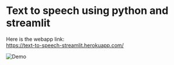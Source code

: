 # Text to speech using python and streamlit
Here is the webapp link:<br>
https://text-to-speech-streamlit.herokuapp.com/

![Demo](https://github.com/mx-pro/streamlit-text-to-speech/blob/main/demo.png)
